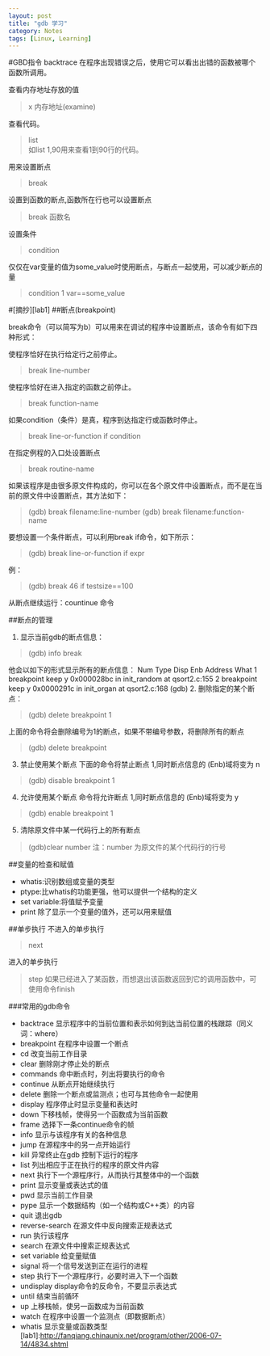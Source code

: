```yaml
---
layout: post
title: "gdb 学习"
category: Notes
tags: [Linux, Learning]
---
```


#GBD指令
backtrace 在程序出现错误之后，使用它可以看出出错的函数被哪个函数所调用。

查看内存地址存放的值
>x 内存地址(examine)  

查看代码。  
>list  
    如list 1,90用来查看1到90行的代码。

用来设置断点
>break  

设置到函数的断点,函数所在行也可以设置断点
>break 函数名  

设置条件
>condition  

仅仅在var变量的值为some_value时使用断点，与断点一起使用，可以减少断点的量
>condition 1 var==some_value  



#[摘抄][lab1]
##断点(breakpoint)

break命令（可以简写为b）可以用来在调试的程序中设置断点，该命令有如下四种形式：

使程序恰好在执行给定行之前停止。
>break line-number  

使程序恰好在进入指定的函数之前停止。
>break function-name  

如果condition（条件）是真，程序到达指定行或函数时停止。
>break line-or-function if condition   

在指定例程的入口处设置断点
>break routine-name   

如果该程序是由很多原文件构成的，你可以在各个原文件中设置断点，而不是在当前的原文件中设置断点，其方法如下：
>(gdb) break filename:line-number
>(gdb) break filename:function-name

要想设置一个条件断点，可以利用break if命令，如下所示：
>(gdb) break line-or-function if expr

例：
>(gdb) break 46 if testsize==100

从断点继续运行：countinue 命令


##断点的管理
1. 显示当前gdb的断点信息：
>(gdb) info break  

他会以如下的形式显示所有的断点信息：
    Num Type Disp Enb Address What
    1 breakpoint keep y 0x000028bc in init_random at qsort2.c:155
    2 breakpoint keep y 0x0000291c in init_organ at qsort2.c:168
    (gdb)
2. 删除指定的某个断点：
>(gdb) delete breakpoint 1  

上面的命令将会删除编号为1的断点，如果不带编号参数，将删除所有的断点
>(gdb) delete breakpoint

3. 禁止使用某个断点
下面的命令将禁止断点 1,同时断点信息的 (Enb)域将变为 n
>(gdb) disable breakpoint 1  

4. 允许使用某个断点
命令将允许断点 1,同时断点信息的 (Enb)域将变为 y
>(gdb) enable breakpoint 1

5. 清除原文件中某一代码行上的所有断点
>(gdb)clear number
    注：number 为原文件的某个代码行的行号


##变量的检查和赋值
* whatis:识别数组或变量的类型
* ptype:比whatis的功能更强，他可以提供一个结构的定义
* set variable:将值赋予变量
* print 除了显示一个变量的值外，还可以用来赋值


##单步执行
不进入的单步执行
>next

进入的单步执行
>step
如果已经进入了某函数，而想退出该函数返回到它的调用函数中，可使用命令finish


###常用的gdb命令
* backtrace 显示程序中的当前位置和表示如何到达当前位置的栈跟踪（同义词：where）
* breakpoint 在程序中设置一个断点
* cd 改变当前工作目录
* clear 删除刚才停止处的断点
* commands 命中断点时，列出将要执行的命令
* continue 从断点开始继续执行
* delete 删除一个断点或监测点；也可与其他命令一起使用
* display 程序停止时显示变量和表达时
* down 下移栈帧，使得另一个函数成为当前函数
* frame 选择下一条continue命令的帧
* info 显示与该程序有关的各种信息
* jump 在源程序中的另一点开始运行
* kill 异常终止在gdb 控制下运行的程序
* list 列出相应于正在执行的程序的原文件内容
* next 执行下一个源程序行，从而执行其整体中的一个函数
* print 显示变量或表达式的值
* pwd 显示当前工作目录
* pype 显示一个数据结构（如一个结构或C++类）的内容
* quit 退出gdb
* reverse-search 在源文件中反向搜索正规表达式
* run 执行该程序
* search 在源文件中搜索正规表达式
* set variable 给变量赋值
* signal 将一个信号发送到正在运行的进程
* step 执行下一个源程序行，必要时进入下一个函数
* undisplay display命令的反命令，不要显示表达式
* until 结束当前循环
* up 上移栈帧，使另一函数成为当前函数
* watch 在程序中设置一个监测点（即数据断点）
* whatis 显示变量或函数类型
[lab1]:http://fanqiang.chinaunix.net/program/other/2006-07-14/4834.shtml
